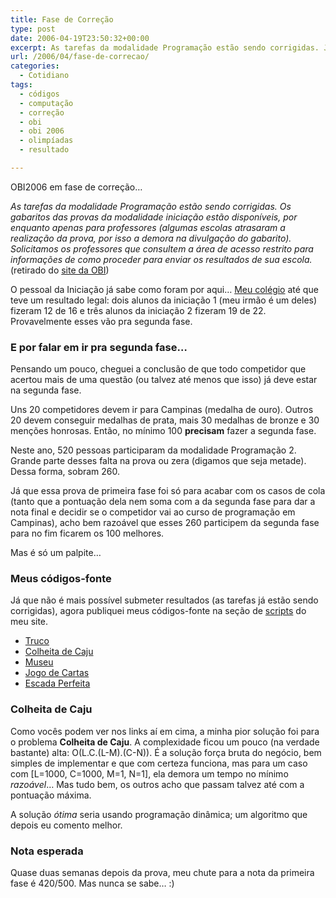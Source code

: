```yaml
---
title: Fase de Correção
type: post
date: 2006-04-19T23:50:32+00:00
excerpt: As tarefas da modalidade Programação estão sendo corrigidas. Já que acabou o período de submissão da modalidade de Programação, aqui também exponho minhas soluções.
url: /2006/04/fase-de-correcao/
categories:
  - Cotidiano
tags:
  - códigos
  - computação
  - correção
  - obi
  - obi 2006
  - olimpíadas
  - resultado

---
```

OBI2006 em fase de correção…

_As tarefas da modalidade Programação estão sendo corrigidas. Os gabaritos das provas da modalidade iniciação estão disponíveis, por enquanto apenas para professores (algumas escolas atrasaram a realização da prova, por isso a demora na divulgação do gabarito). Solicitamos os professores que consultem a área de acesso restrito para informações de como proceder para enviar os resultados de sua escola._ (retirado do [site da OBI][1])

O pessoal da Iniciação já sabe como foram por aqui… [Meu colégio][2] até que teve um resultado legal: dois alunos da iniciação 1 (meu irmão é um deles) fizeram 12 de 16 e três alunos da iniciação 2 fizeram 19 de 22. Provavelmente esses vão pra segunda fase.

### E por falar em ir pra segunda fase…

Pensando um pouco, cheguei a conclusão de que todo competidor que acertou mais de uma questão (ou talvez até menos que isso) já deve estar na segunda fase.

Uns 20 competidores devem ir para Campinas (medalha de ouro). Outros 20 devem conseguir medalhas de prata, mais 30 medalhas de bronze e 30 menções honrosas. Então, no mínimo 100 **precisam** fazer a segunda fase.

Neste ano, 520 pessoas participaram da modalidade Programação 2. Grande parte desses falta na prova ou zera (digamos que seja metade). Dessa forma, sobram 260.

Já que essa prova de primeira fase foi só para acabar com os casos de cola (tanto que a pontuação dela nem soma com a da segunda fase para dar a nota final e decidir se o competidor vai ao curso de programação em Campinas), acho bem razoável que esses 260 participem da segunda fase para no fim ficarem os 100 melhores.

Mas é só um palpite…

### Meus códigos-fonte

Já que não é mais possível submeter resultados (as tarefas já estão sendo corrigidas), agora publiquei meus códigos-fonte na seção de [scripts][3] do meu site.

  * [Truco][4]
  * [Colheita de Caju][5]
  * [Museu][6]
  * [Jogo de Cartas][7]
  * [Escada Perfeita][8]

### Colheita de Caju

Como vocês podem ver nos links aí em cima, a minha pior solução foi para o problema **Colheita de Caju**. A complexidade ficou um pouco (na verdade bastante) alta: O(L.C.(L-M).(C-N)). É a solução força bruta do negócio, bem simples de implementar e que com certeza funciona, mas para um caso com [L=1000, C=1000, M=1, N=1], ela demora um tempo no mínimo _razoável_… Mas tudo bem, os outros acho que passam talvez até com a pontuação máxima.

A solução _ótima_ seria usando programação dinâmica; um algoritmo que depois eu comento melhor.

### Nota esperada

Quase duas semanas depois da prova, meu chute para a nota da primeira fase é 420/500. Mas nunca se sabe… :)

 [1]: http://olimpiada.ic.unicamp.br
 [2]: http://www.salesianoitajai.g12.br
 [3]: http://tiagomadeira.net/scripts/
 [4]: http://tiagomadeira.net/script/truco.c
 [5]: http://tiagomadeira.net/script/caju.c
 [6]: http://tiagomadeira.net/script/museu.c
 [7]: http://tiagomadeira.net/script/cartas.c
 [8]: http://tiagomadeira.net/script/escada.c
